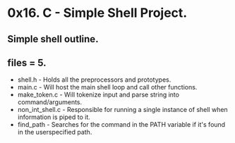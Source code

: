 # 0x16. C - Simple Shell Project.
## Simple shell outline.
## files = 5.

* shell.h - Holds all the preprocessors and prototypes.
* main.c - Will host the main shell loop and call other functions.
* make_token.c - Will tokenize input and parse string into command/arguments.
* non_int_shell.c - Responsible for running a single instance of shell when information is piped to it.
* find_path - Searches for the command in the PATH variable if it's found in the userspecified path.

